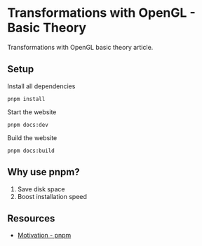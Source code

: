 # Transformations with OpenGL - Basic Theory

Transformations with OpenGL basic theory article.

## Setup

Install all dependencies
```
pnpm install
```

Start the website
```
pnpm docs:dev
```

Build the website
```
pnpm docs:build
```

## Why use pnpm?
1. Save disk space
2. Boost installation speed

## Resources
- [Motivation - pnpm](https://pnpm.io/motivation)